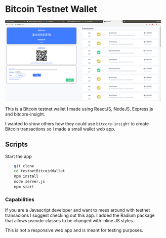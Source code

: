 # Bitcoin Testnet Wallet

<img src="https://github.com/abel30567/testnetBitcoinWallet/blob/master/bitwallaScreen.png" />

This is a Bitcoin testnet wallet I made using ReactJS, NodeJS, Express.js and bitcore-insight.

I wanted to show others how they could use `bitcore-insight` to create Bitcoin transactions so I made a small wallet web app.

## Scripts

Start the app
```bash
    git clone 
    cd testnetBitcoinWallet
    npm install
    node server.js
    npm start
```

### Capabilities

If you are a Javascript developer and want to mess around with testnet transacions I suggest checking out this app. I added the Radium package that allows pseudo-classes to be changed with inline JS styles.

This is not a responsive web app and is meant for testing purposes.